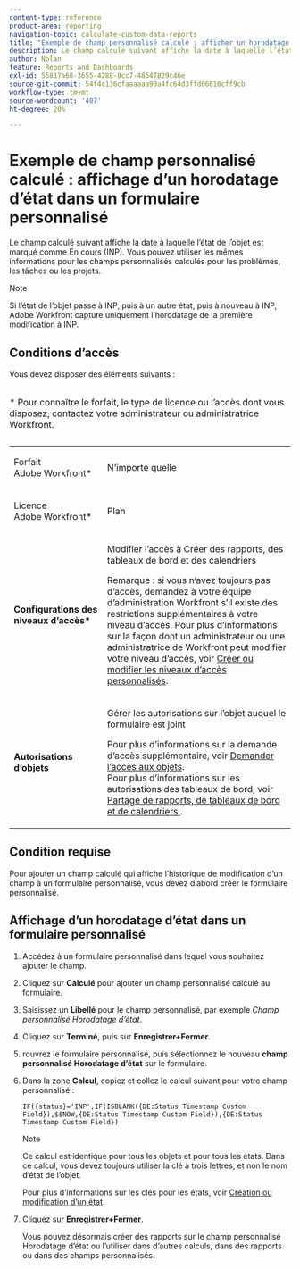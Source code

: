 ```yaml
---
content-type: reference
product-area: reporting
navigation-topic: calculate-custom-data-reports
title: "Exemple de champ personnalisé calculé : afficher un horodatage d’état dans un formulaire personnalisé"
description: Le champ calculé suivant affiche la date à laquelle l’état de l’objet est marqué comme En cours (INP). Vous pouvez utiliser les mêmes informations pour les champs personnalisés calculés pour les problèmes, les tâches ou les projets.
author: Nolan
feature: Reports and Dashboards
exl-id: 55817a68-3655-4288-8cc7-48547829c46e
source-git-commit: 54f4c136cfaaaaaa90a4fc64d3ffd06816cff9cb
workflow-type: tm+mt
source-wordcount: '407'
ht-degree: 20%

---
```


# Exemple de champ personnalisé calculé : affichage d’un horodatage d’état dans un formulaire personnalisé

Le champ calculé suivant affiche la date à laquelle l’état de l’objet est marqué comme En cours (INP). Vous pouvez utiliser les mêmes informations pour les champs personnalisés calculés pour les problèmes, les tâches ou les projets.

>[!NOTE]
>
>Si l’état de l’objet passe à INP, puis à un autre état, puis à nouveau à INP, Adobe Workfront capture uniquement l’horodatage de la première modification à INP.

## Conditions d’accès

Vous devez disposer des éléments suivants :

<table style="table-layout:auto"> 
 <caption style="text-align: left;"> 
  <p>* Pour connaître le forfait, le type de licence ou l’accès dont vous disposez, contactez votre administrateur ou administratrice Workfront.</p> 
 </caption> 
 <col> 
 </col> 
 <col> 
 </col> 
 <tbody> 
  <tr> 
   <td> <p>Forfait Adobe Workfront*</p> </td> 
   <td>N’importe quelle</td> 
  </tr> 
  <tr> 
   <td> <p>Licence Adobe Workfront*</p> </td> 
   <td> <p>Plan </p> </td> 
  </tr> 
  <tr> 
   <td><strong>Configurations des niveaux d’accès*</strong> </td> 
   <td> <p>Modifier l’accès à Créer des rapports, des tableaux de bord et des calendriers</p> <p>Remarque : si vous n’avez toujours pas d’accès, demandez à votre équipe d’administration Workfront s’il existe des restrictions supplémentaires à votre niveau d’accès. Pour plus d’informations sur la façon dont un administrateur ou une administratrice de Workfront peut modifier votre niveau d’accès, voir <a href="../../../administration-and-setup/add-users/configure-and-grant-access/create-modify-access-levels.md" class="MCXref xref">Créer ou modifier les niveaux d’accès personnalisés</a>.</p> </td> 
  </tr> 
  <tr> 
   <td> <p><strong>Autorisations d’objets</strong> </p> </td> 
   <td> <p>Gérer les autorisations sur l’objet auquel le formulaire est joint</p> <p>Pour plus d’informations sur la demande d’accès supplémentaire, voir <a href="../../../workfront-basics/grant-and-request-access-to-objects/request-access.md" class="MCXref xref">Demander l’accès aux objets</a>.<br>Pour plus d’informations sur les autorisations des tableaux de bord, voir <a href="../../../workfront-basics/grant-and-request-access-to-objects/permissions-reports-dashboards-calendars.md" class="MCXref xref"> Partage de rapports, de tableaux de bord et de calendriers </a>.</p> </td> 
  </tr> 
 </tbody> 
</table>

## Condition requise

Pour ajouter un champ calculé qui affiche l’historique de modification d’un champ à un formulaire personnalisé, vous devez d’abord créer le formulaire personnalisé.

## Affichage d’un horodatage d’état dans un formulaire personnalisé

1. Accédez à un formulaire personnalisé dans lequel vous souhaitez ajouter le champ.
1. Cliquez sur **Calculé** pour ajouter un champ personnalisé calculé au formulaire.
1. Saisissez un **Libellé** pour le champ personnalisé, par exemple *Champ personnalisé Horodatage d’état*.
1. Cliquez sur **Terminé**, puis sur **Enregistrer+Fermer**.
1. rouvrez le formulaire personnalisé, puis sélectionnez le nouveau **champ personnalisé Horodatage d’état** sur le formulaire.
1. Dans la zone **Calcul**, copiez et collez le calcul suivant pour votre champ personnalisé :

   ```
   IF({status}='INP',IF(ISBLANK({DE:Status Timestamp Custom Field}),$$NOW,{DE:Status Timestamp Custom Field}),{DE:Status Timestamp Custom Field})  
   ```

   >[!NOTE]
   >
   >Ce calcul est identique pour tous les objets et pour tous les états. Dans ce calcul, vous devez toujours utiliser la clé à trois lettres, et non le nom d’état de l’objet.
   >
   >Pour plus d’informations sur les clés pour les états, voir [Création ou modification d’un état](../../../administration-and-setup/customize-workfront/creating-custom-status-and-priority-labels/create-or-edit-a-status.md).

1. Cliquez sur **Enregistrer+Fermer**.

   Vous pouvez désormais créer des rapports sur le champ personnalisé Horodatage d’état ou l’utiliser dans d’autres calculs, dans des rapports ou dans des champs personnalisés.
